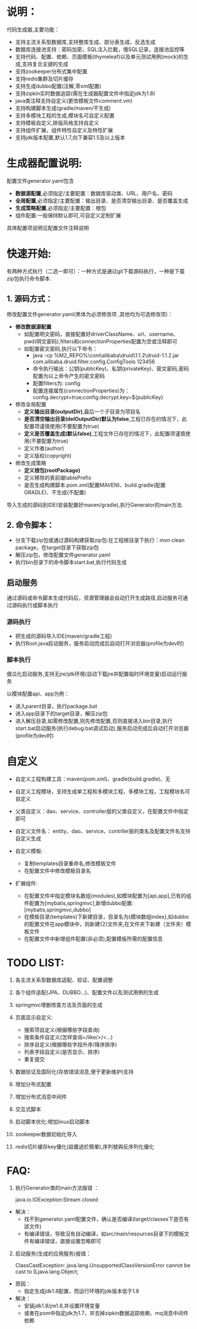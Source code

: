 # 说明：

代码生成器,主要功能：

- 支持主流关系型数据库,支持整库生成、部分表生成、反选生成
- 数据库连接池支持：密码加密，SQL注入拦截，慢SQL记录，连接池监控等
- 支持代码、配置、依赖、页面模板(thymeleaf)以及单元测试用例(mock)的生成,支持复合主键的生成
- 支持zookeeper分布式集中配置
- 支持redis集群及切片缓存
- 支持生成dubbo配置(注解,零xml配置)
- 支持zipkin实时数据追踪(需在生成器配置文件中指定jdk为1.8)
- java类注释支持自定义(更改模板文件comment.vm)
- 支持构建脚本生成(gradle/maven/不生成)
- 支持多模块工程的生成,模块名可自定义配置
- 支持模板自定义,排版风格支持自定义
- 支持组件扩展，组件特性自定义及特性扩展
- 支持jdk版本配置,默认1.7,向下兼容1.5及以上版本
	
# 生成器配置说明:

配置文件generator.yaml包含

- **数据源配置**,必须指定/主要配置：数据库驱动类、URL、用户名、密码
- **全局配置**,必须指定/主要配置：输出目录、是否清空输出目录、是否覆盖生成
- **生成策略配置**,必须指定/主要配置：根包
- 组件配置:一般保持默认即可,可自定义定制扩展

具体配置项说明见配置文件注释说明

# 快速开始:

有两种方式执行（二选一即可）：一种方式是通过git下载源码执行，一种是下载zip包执行命令脚本.

## 1. 源码方式：

修改配置文件generator.yaml(黑体为必须修改项 ,其他均为可选修改项)：
- **修改数据源配置**
	- 如配置明文密码，直接配置好driverClassName、url、username、pwd(明文密码),filters和connectionProperties配置为空或注释即可
	- 如配置密文密码,执行以下命令：					
		- java -cp %M2_REPO%\com\alibaba\druid\1.1.2\druid-1.1.2.jar com.alibaba.druid.filter.config.ConfigTools 123456
		- 命令执行输出：公钥(publicKey)、私钥(privateKey)、密文密码,密码配置为以上命令产生的密文密码
		- 配置filters为: config	
		- 配置连接属性(connectionProperties)为：config.decrypt=true;config.decrypt.key=${publicKey}			
- 修改全局配置
	- **定义输出目录(outputDir)**,最后一个子目录为项目名
	- **是否清空输出目录(delOutputDir)默认为false**,工程已存在的情况下，此配置项谨慎使用(不要配置为true)
 	- **定义是否覆盖生成(默认false)**,工程文件已存在的情况下，此配置项谨慎使用(不要配置为true)
 	- 定义作者(author)
	- 定义版权(copyright)
- 修改生成策略
	- **定义根包(rootPackage)**
	- 定义移除的表前缀tablePrefix
	- 是否生成构建脚本:pom.xml(配置MAVEN)、build.gradle(配置GRADLE)、不生成(不配置)

导入生成的源码到IDE(安装配置好maven/gradle),执行Generator的main方法.


## 2. 命令脚本：
	
- 分支下载zip包或通过源码构建获取zip包:在工程根目录下执行：mvn clean package，在target目录下获取zip包 
- 解压zip包，修改配置文件generator.yaml
- 执行bin目录下的命令脚本start.bat,执行代码生成

## 启动服务
	
通过源码或命令脚本生成代码后，资源管理器会自动打开生成路径,启动服务可通过源码执行或脚本执行

### 源码执行

- 把生成的源码导入IDE(maven/gradle工程)
- 执行Boot.java启动服务，服务启动完成后自动打开浏览器(profile为dev时)	
		
### 脚本执行

傻瓜化启动服务,支持无jre/jdk环境(自动下载jre并配置临时环境变量)启动运行服务

以模块配置api、app为例： 

- 进入parent目录，执行package.bat
- 进入app目录下的target目录，解压zip包
- 进入解压目录,如需修改配置,则先修改配置,否则直接进入bin目录,执行start.bat启动服务(执行debug.bat调试启动),服务启动完成后自动打开浏览器(profile为dev时)


# 自定义
- 自定义工程构建工具：maven(pom.xml)、gradle(build.gradle)、无

- 自定义工程模块，支持生成单工程和多模块工程，多模块工程，工程模块名可自定义

- 父类自定义：dao、service、controller层的父类自定义，在配置文件中指定即可

- 自定义文件名： entity、dao、service、contrller层的类名及配置文件名支持自定义生成

- 自定义模板:

	- 复制templates目录重命名,修改模板文件
	- 在配置文件中修改模板目录名

- 扩展组件:

	- 在配置文件中指定模块名数组(modules),如模块配置为[api,app],已有的组件配置为[mybatis,springmvc],新增dubbo配置:[mybatis,springmvc,dubbo]
	- 在模板目录(templates)下新建目录，目录名为{模块数组index},如dubbo的配置文件在app模块中，则新建{2}文件夹,在文件夹下新建（文件夹）模板文件
	- 在配置文件中新增组件配置(非必须),配置模板所需的配置信息

# TODO LIST:

1. 各主流关系型数据库适配、验证、配置调整
2. 各个组件适配(JPA、DUBBO...)、配置文件以及测试用例的生成
3. springmvc增删改查方法及页面的生成 
4. 页面显示自定义:

	- 搜索项自定义(根据哪些字段查询)
	- 搜索条件自定义(怎样查询=/like/>/<...)
	- 排序自定义(根据哪些字段升序/降序排序)
	- 列表字段自定义(是否显示、排序)
	- 重复提交
5. 数据验证及国际化(存放错误消息,便于更新维护)支持
6. 增加分布式配置
7. 增加分布式消息中间件
8. 交互式脚本
9. 启动脚本优化:增加linux启动脚本
10. zookeeper数据初始化导入
11. redis切片緩存key優化(設置過於簡單),序列號與反序列化優化

# FAQ:

1. 执行Generator类的main方法报错 ：

	java.io.IOException:Stream closed 	
- 解决：
	- 找不到generator.yaml配置文件，确认是否编译(target/classes下是否有該文件)	
	- 有编译错误，导致沒有自动编译，如src/main/resources目录下的模板文件有编译错误，直接设置忽略即可

2. 启动服务(生成的应用服务)报错：

	ClassCastException: java.lang.UnsupportedClassVersionError cannot be cast to [Ljava.lang.Object;
- 原因：
	- 指定生成jdk1.8配置，而运行环境的jdk版本低于1.8
- 解决：
	- 安装jdk1.8/jre1.8,并设置环境变量
	- 或者在pom中指定jdk为1.7，并去掉zipkin数据追踪依赖、mq消息中间件依赖